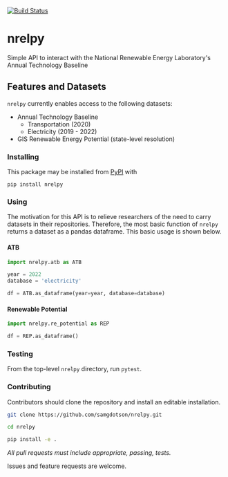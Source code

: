 [![Build Status](https://github.com/samgdotson/nrelpy/actions/workflows/python-app.yml/badge.svg)](https://github.com/samgdotson/nrelpy/actions/workflows/python-app.yml)
# nrelpy
Simple API to interact with the National Renewable Energy Laboratory's Annual Technology Baseline

## Features and Datasets

`nrelpy` currently enables access to the following datasets:
* Annual Technology Baseline
    - Transportation (2020)
    - Electricity (2019 - 2022)
* GIS Renewable Energy Potential (state-level resolution)

### Installing

This package may be installed from [PyPI](https://pypi.org/project/nrelpy/) with 

`pip install nrelpy`

### Using

The motivation for this API is to relieve researchers of the need to carry datasets
in their repositories. Therefore, the most basic function of `nrelpy` returns a 
dataset as a pandas dataframe. This basic usage is shown below.


#### ATB

```py
import nrelpy.atb as ATB

year = 2022
database = 'electricity'

df = ATB.as_dataframe(year=year, database=database)
```

#### Renewable Potential

```py
import nrelpy.re_potential as REP

df = REP.as_dataframe()
```

### Testing

From the top-level `nrelpy` directory, run `pytest`.  


### Contributing

Contributors should clone the repository and install an editable installation.

```bash
git clone https://github.com/samgdotson/nrelpy.git

cd nrelpy

pip install -e .
```

*All pull requests must include appropriate, passing, tests.*

Issues and feature requests are welcome.
